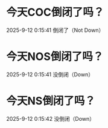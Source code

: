 # 今天COC倒闭了吗？

2025-9-12 0:15:41 倒闭了（Not Down）

# 今天NOS倒闭了吗？

2025-9-12 0:15:41 没倒闭（Down）

# 今天NS倒闭了吗？

2025-9-12 0:15:42 没倒闭（Down）


